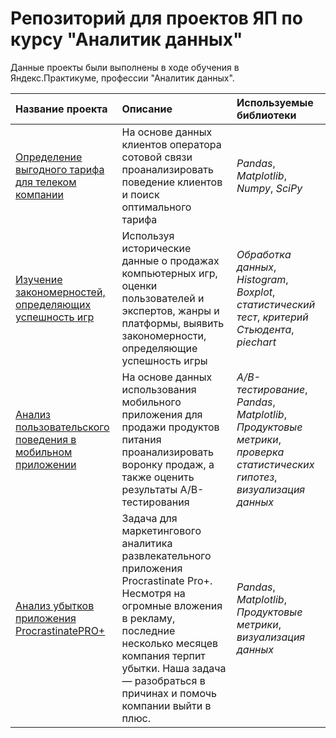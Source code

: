 # Репозиторий для проектов ЯП по курсу "Аналитик данных"

Данные проекты были выполнены в ходе обучения в Яндекс.Практикуме, профессии "Аналитик данных".

| Название проекта | Описание | Используемые библиотеки | 
| :---------------------- | :---------------------- | :---------------------- |
| [Определение выгодного тарифа для телеком компании](determination_of_favorable_tariff) | На основе данных клиентов оператора сотовой связи проанализировать поведение клиентов и поиск оптимального тарифа| *Pandas*, *Matplotlib*, *Numpy*, *SciPy* |
| [Изучение закономерностей, определяющих успешность игр](financial_success_of_games) |Используя исторические данные о продажах компьютерных игр, оценки пользователей и экспертов, жанры и платформы, выявить закономерности, определяющие успешность игры | *Обработка данных*, *Histogram*, *Boxplot*, *статистический тест*, *критерий Стьюдента*, *piechart* |
| [Анализ пользовательского поведения в мобильном приложении](AB_test_and_funnel) |На основе данных использования мобильного приложения для продажи продуктов питания проанализировать воронку продаж, а также оценить результаты A/B-тестирования | *A/B-тестирование*, *Pandas*, *Matplotlib*, *Продуктовые метрики*, *проверка статистических гипотез*, *визуализация данных* |
| [Анализ убытков приложения ProcrastinatePRO+](AB_test_and_funnel) |Задача для маркетингового аналитика развлекательного приложения Procrastinate Pro+. Несмотря на огромные вложения в рекламу, последние несколько месяцев компания терпит убытки. Наша задача — разобраться в причинах и помочь компании выйти в плюс.|*Pandas*, *Matplotlib*, *Продуктовые метрики*, *визуализация данных* |

